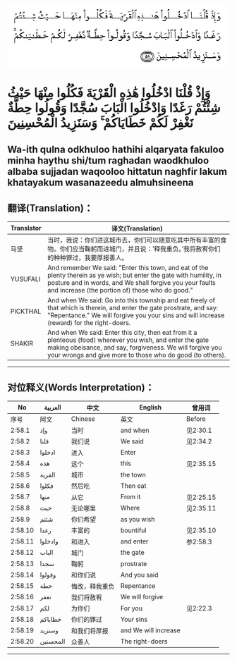 ![002:058](images/002_058.gif)

#  وَإِذْ قُلْنَا ادْخُلُوا هَٰذِهِ الْقَرْيَةَ فَكُلُوا مِنْهَا حَيْثُ شِئْتُمْ رَغَدًا وَادْخُلُوا الْبَابَ سُجَّدًا وَقُولُوا حِطَّةٌ نَغْفِرْ لَكُمْ خَطَايَاكُمْ ۚ وَسَنَزِيدُ الْمُحْسِنِينَ 

## Wa-ith qulna odkhuloo hathihi alqaryata fakuloo minha haythu shi/tum raghadan waodkhuloo albaba sujjadan waqooloo hittatun naghfir lakum khatayakum wasanazeedu almuhsineena

## 翻译(Translation)：

| Translator | 译文(Translation)                                            |
| ---------- | ------------------------------------------------------------ |
| 马坚       | 当时，我说：你们进这城市去，你们可以随意吃其中所有丰富的食物。你们应当鞠躬而进城门，并且说：‘释我重负。’我将赦宥你们的种种罪过，我要厚报善人。 |
| YUSUFALI   | And remember We said: "Enter this town, and eat of the plenty therein as ye wish; but enter the gate with humility, in posture and in words, and We shall forgive you your faults and increase (the portion of) those who do good." |
| PICKTHAL   | And when We said: Go into this township and eat freely of that which is therein, and enter the gate prostrate, and say: "Repentance." We will forgive you your sins and will increase (reward) for the right-doers. |
| SHAKIR     | And when We said: Enter this city, then eat from it a plenteous (food) wherever you wish, and enter the gate making obeisance, and say, forgiveness. We will forgive you your wrongs and give more to those who do good (to others). |

---

## 对位释义(Words Interpretation)：

| No      | العربية  | 中文           | English              | 曾用词    |
| ------- | -------- | -------------- | -------------------- | --------- |
| 序号    | 阿文     | Chinese        | 英文                 | Before    |
| 2:58.1  | وإذ      | 当时           | and when             | 见2:30.1  |
| 2:58.2  | قلنا     | 我们说         | We said              | 见2:34.2  |
| 2:58.3  | ادخلوا   | 进入           | Enter                |           |
| 2:58.4  | هذه      | 这个           | this                 | 见2:35.15 |
| 2:58.5  | القرية   | 城市           | the town             |           |
| 2:58.6  | فكلوا    | 然后吃         | Then eat             |           |
| 2:58.7  | منها     | 从它           | From it              | 见2:25.15 |
| 2:58.8  | حيث      | 无论哪里       | Where                | 见2:35.11 |
| 2:58.9  | شئتم     | 你们希望       | as you wish          |           |
| 2:58.10 | رغدا     | 丰富的         | bountiful            | 见2:35.10 |
| 2:58.11 | وادخلوا  | 和进入         | and enter            | 参2:58.3  |
| 2:58.12 | الباب    | 城门           | the gate             |           |
| 2:58.13 | سجدا     | 鞠躬           | prostrate            |           |
| 2:58.14 | وقولوا   | 和你们说       | And you said         |           |
| 2:58.15 | حطة      | 悔改，释我重负 | Repentance           |           |
| 2:58.16 | نغفر     | 我们将赦宥     | We will forgive      |           |
| 2:58.17 | لكم      | 为你们         | For you              | 见2:22.3  |
| 2:58.18 | خطاياكم  | 你们的罪过     | Your sins            |           |
| 2:58.19 | وسنزيد   | 和我们将厚报   | and We will increase |           |
| 2:58.20 | المحسنين | 众善人         | The right-doers      |           |

---

